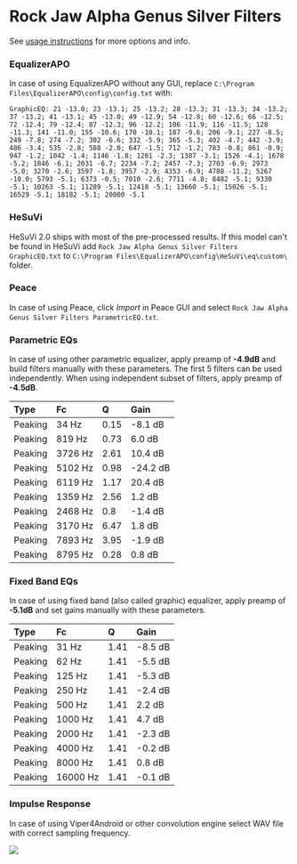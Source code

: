 # Rock Jaw Alpha Genus Silver Filters
See [usage instructions](https://github.com/jaakkopasanen/AutoEq#usage) for more options and info.

### EqualizerAPO
In case of using EqualizerAPO without any GUI, replace `C:\Program Files\EqualizerAPO\config\config.txt`
with:
```
GraphicEQ: 21 -13.0; 23 -13.1; 25 -13.2; 28 -13.3; 31 -13.3; 34 -13.2; 37 -13.2; 41 -13.1; 45 -13.0; 49 -12.9; 54 -12.8; 60 -12.6; 66 -12.5; 72 -12.4; 79 -12.4; 87 -12.3; 96 -12.2; 106 -11.9; 116 -11.5; 128 -11.3; 141 -11.0; 155 -10.6; 170 -10.1; 187 -9.6; 206 -9.1; 227 -8.5; 249 -7.8; 274 -7.2; 302 -6.6; 332 -5.9; 365 -5.3; 402 -4.7; 442 -3.9; 486 -3.4; 535 -2.8; 588 -2.0; 647 -1.5; 712 -1.2; 783 -0.8; 861 -0.9; 947 -1.2; 1042 -1.4; 1146 -1.8; 1261 -2.3; 1387 -3.1; 1526 -4.1; 1678 -5.2; 1846 -6.1; 2031 -6.7; 2234 -7.2; 2457 -7.3; 2703 -6.9; 2973 -5.0; 3270 -2.6; 3597 -1.8; 3957 -2.9; 4353 -6.9; 4788 -11.2; 5267 -10.0; 5793 -5.1; 6373 -0.5; 7010 -2.6; 7711 -4.8; 8482 -5.1; 9330 -5.1; 10263 -5.1; 11289 -5.1; 12418 -5.1; 13660 -5.1; 15026 -5.1; 16529 -5.1; 18182 -5.1; 20000 -5.1
```

### HeSuVi
HeSuVi 2.0 ships with most of the pre-processed results. If this model can't be found in HeSuVi add
`Rock Jaw Alpha Genus Silver Filters GraphicEQ.txt` to `C:\Program Files\EqualizerAPO\config\HeSuVi\eq\custom\` folder.

### Peace
In case of using Peace, click *Import* in Peace GUI and select `Rock Jaw Alpha Genus Silver Filters ParametricEQ.txt`.

### Parametric EQs
In case of using other parametric equalizer, apply preamp of **-4.9dB** and build filters manually
with these parameters. The first 5 filters can be used independently.
When using independent subset of filters, apply preamp of **-4.5dB**.

| Type    | Fc      |    Q | Gain     |
|:--------|:--------|:-----|:---------|
| Peaking | 34 Hz   | 0.15 | -8.1 dB  |
| Peaking | 819 Hz  | 0.73 | 6.0 dB   |
| Peaking | 3726 Hz | 2.61 | 10.4 dB  |
| Peaking | 5102 Hz | 0.98 | -24.2 dB |
| Peaking | 6119 Hz | 1.17 | 20.4 dB  |
| Peaking | 1359 Hz | 2.56 | 1.2 dB   |
| Peaking | 2468 Hz | 0.8  | -1.4 dB  |
| Peaking | 3170 Hz | 6.47 | 1.8 dB   |
| Peaking | 7893 Hz | 3.95 | -1.9 dB  |
| Peaking | 8795 Hz | 0.28 | 0.8 dB   |

### Fixed Band EQs
In case of using fixed band (also called graphic) equalizer, apply preamp of **-5.1dB** and set
gains manually with these parameters.

| Type    | Fc       |    Q | Gain    |
|:--------|:---------|:-----|:--------|
| Peaking | 31 Hz    | 1.41 | -8.5 dB |
| Peaking | 62 Hz    | 1.41 | -5.5 dB |
| Peaking | 125 Hz   | 1.41 | -5.3 dB |
| Peaking | 250 Hz   | 1.41 | -2.4 dB |
| Peaking | 500 Hz   | 1.41 | 2.2 dB  |
| Peaking | 1000 Hz  | 1.41 | 4.7 dB  |
| Peaking | 2000 Hz  | 1.41 | -2.3 dB |
| Peaking | 4000 Hz  | 1.41 | -0.2 dB |
| Peaking | 8000 Hz  | 1.41 | 0.8 dB  |
| Peaking | 16000 Hz | 1.41 | -0.1 dB |

### Impulse Response
In case of using Viper4Android or other convolution engine select WAV file with correct sampling frequency.

![](https://raw.githubusercontent.com/jaakkopasanen/AutoEq/master/results/innerfidelity/sbaf-serious/Rock%20Jaw%20Alpha%20Genus%20Silver%20Filters/Rock%20Jaw%20Alpha%20Genus%20Silver%20Filters.png)